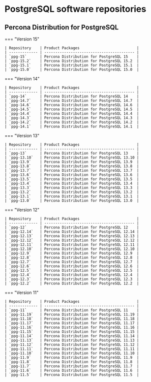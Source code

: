 # PostgreSQL software repositories

## Percona Distribution for PostgreSQL

=== "Version 15"
    
    | Repository    | Product Packages                          |
    | ------------- | ----------------------------------------- |
    | `ppg-15`      | Percona Distribution for PostgreSQL 15    |
    | `ppg-15.2`    | Percona Distribution for PostgreSQL 15.2  |
    | `ppg-15.1`    | Percona Distribution for PostgreSQL 15.1  |
    | `ppg-15.0`    | Percona Distribution for PostgreSQL 15.0  |

=== "Version 14"
    
    | Repository    | Product Packages                          |
    | ------------- | ----------------------------------------- |
    | `ppg-14`      | Percona Distribution for PostgreSQL 14    |
    | `ppg-14.7`    | Percona Distribution for PostgreSQL 14.7  |
    | `ppg-14.6`    | Percona Distribution for PostgreSQL 14.6  |
    | `ppg-14.5`    | Percona Distribution for PostgreSQL 14.5  |
    | `ppg-14.4`    | Percona Distribution for PostgreSQL 14.4  |
    | `ppg-14.3`    | Percona Distribution for PostgreSQL 14.3  |
    | `ppg-14.2`    | Percona Distribution for PostgreSQL 14.2  |
    | `ppg-14.1`    | Percona Distribution for PostgreSQL 14.1  |

=== "Version 13"

    | Repository    | Product Packages                          |
    | ------------- | ----------------------------------------- |
    | `ppg-13`      | Percona Distribution for PostgreSQL 13    |
    | `ppg-13.10`   | Percona Distribution for PostgreSQL 13.10 |
    | `ppg-13.9`    | Percona Distribution for PostgreSQL 13.9  |
    | `ppg-13.8`    | Percona Distribution for PostgreSQL 13.8  |
    | `ppg-13.7`    | Percona Distribution for PostgreSQL 13.7  |
    | `ppg-13.6`    | Percona Distribution for PostgreSQL 13.6  |
    | `ppg-13.5`    | Percona Distribution for PostgreSQL 13.5  |
    | `ppg-13.4`    | Percona Distribution for PostgreSQL 13.4  |
    | `ppg-13.3`    | Percona Distribution for PostgreSQL 13.3  |
    | `ppg-13.2`    | Percona Distribution for PostgreSQL 13.2  |
    | `ppg-13.1`    | Percona Distribution for PostgreSQL 13.1  |
    | `ppg-13.0`    | Percona Distribution for PostgreSQL 13.0  |

=== "Version 12"
    
    | Repository    | Product Packages                          |
    | ------------- | ----------------------------------------- |
    | `ppg-12`      | Percona Distribution for PostgreSQL 12    |
    | `ppg-12.14`   | Percona Distribution for PostgreSQL 12.14 |
    | `ppg-12.13`   | Percona Distribution for PostgreSQL 12.13 |
    | `ppg-12.12`   | Percona Distribution for PostgreSQL 12.12 |
    | `ppg-12.11`   | Percona Distribution for PostgreSQL 12.11 |
    | `ppg-12.10`   | Percona Distribution for PostgreSQL 12.10 |
    | `ppg-12.9`    | Percona Distribution for PostgreSQL 12.9  |
    | `ppg-12.8`    | Percona Distribution for PostgreSQL 12.8  |
    | `ppg-12.7`    | Percona Distribution for PostgreSQL 12.7  |
    | `ppg-12.6`    | Percona Distribution for PostgreSQL 12.6  |
    | `ppg-12.5`    | Percona Distribution for PostgreSQL 12.5  |
    | `ppg-12.4`    | Percona Distribution for PostgreSQL 12.4  |
    | `ppg-12.3`    | Percona Distribution for PostgreSQL 12.3  |
    | `ppg-12.2`    | Percona Distribution for PostgreSQL 12.2  |

=== "Version 11"

    | Repository    | Product Packages                          |
    | ------------- | ----------------------------------------- |
    | `ppg-11`      | Percona Distribution for PostgreSQL 11    |
    | `ppg-11.19`   | Percona Distribution for PostgreSQL 11.19 |
    | `ppg-11.18`   | Percona Distribution for PostgreSQL 11.18 |
    | `ppg-11.17`   | Percona Distribution for PostgreSQL 11.17 |
    | `ppg-11.16`   | Percona Distribution for PostgreSQL 11.16 |
    | `ppg-11.15`   | Percona Distribution for PostgreSQL 11.15 |
    | `ppg-11.14`   | Percona Distribution for PostgreSQL 11.14 |
    | `ppg-11.13`   | Percona Distribution for PostgreSQL 11.13 |
    | `ppg-11.12`   | Percona Distribution for PostgreSQL 11.12 |
    | `ppg-11.11`   | Percona Distribution for PostgreSQL 11.11 |
    | `ppg-11.10`   | Percona Distribution for PostgreSQL 11.10 |
    | `ppg-11.9`    | Percona Distribution for PostgreSQL 11.9  |
    | `ppg-11.8`    | Percona Distribution for PostgreSQL 11.8  |
    | `ppg-11.7`    | Percona Distribution for PostgreSQL 11.7  |
    | `ppg-11.6`    | Percona Distribution for PostgreSQL 11.6  |
    | `ppg-11.5`    | Percona Distribution for PostgreSQL 11.5  |
    